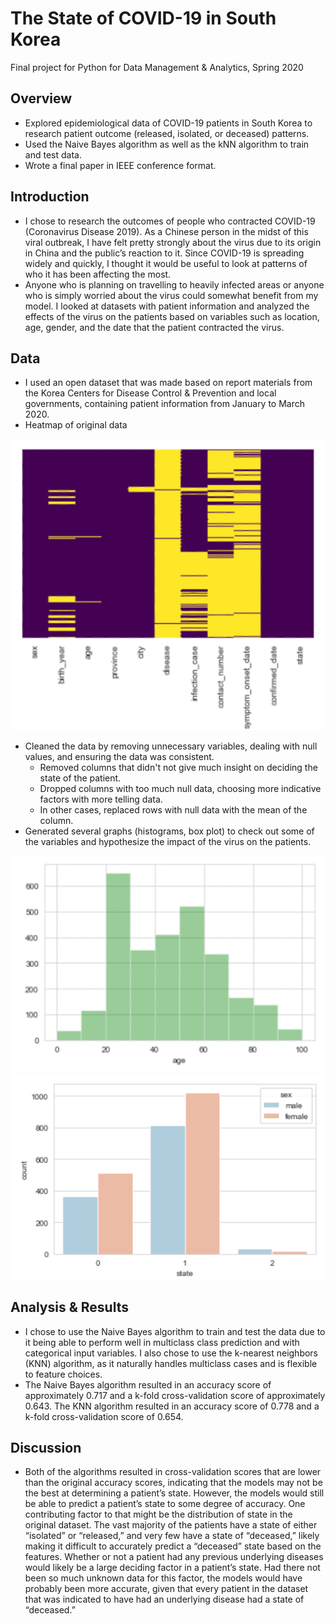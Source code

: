 # The State of COVID-19 in South Korea 
Final project for Python for Data Management & Analytics, Spring 2020

## Overview
* Explored epidemiological data of COVID-19 patients in South Korea to research patient outcome (released, isolated, or deceased) patterns.
* Used the Naive Bayes algorithm as well as the kNN algorithm to train and test data.
* Wrote a final paper in IEEE conference format.

## Introduction
* I chose to research the outcomes of people who contracted COVID-19 (Coronavirus Disease 2019). As a Chinese person in the midst of this viral outbreak, I have felt pretty strongly about the virus due to its origin in China and the public’s reaction to it. Since COVID-19 is spreading widely and quickly, I thought it would be useful to look at patterns of who it has been affecting the most. 
* Anyone who is planning on travelling to heavily infected areas or anyone who is simply worried about the virus could somewhat benefit from my model. I looked at datasets with patient information and analyzed the effects of the virus on the patients based on variables such as location, age, gender, and the date that the patient contracted the virus. 

## Data
* I used an open dataset that was made based on report materials from the Korea Centers for Disease Control & Prevention and local governments, containing patient information from January to March 2020.
* Heatmap of original data

![heatmap](https://github.com/amt147/covid-in-sk/blob/master/images/heatmap.png?raw=true)

* Cleaned the data by removing unnecessary variables, dealing with null values, and ensuring the data was consistent.
  - Removed columns that didn't not give much insight on deciding the state of the patient.
  - Dropped columns with too much null data, choosing more indicative factors with more telling data.
  - In other cases, replaced rows with null data with the mean of the column.
* Generated several graphs (histograms, box plot) to check out some of the variables and hypothesize the impact of the virus on the patients.

![agedist](https://github.com/amt147/covid-in-sk/blob/master/images/agedistribution.png?raw=true) ![patientstates](https://github.com/amt147/covid-in-sk/blob/master/images/patientstates.png?raw=true)

## Analysis & Results
* I chose to use the Naive Bayes algorithm to train and test the data due to it being able to perform well in multiclass class prediction and with categorical input variables. I also chose to use the k-nearest neighbors (KNN) algorithm, as it naturally handles multiclass cases and is flexible to feature choices.
* The Naive Bayes algorithm resulted in an accuracy score of approximately 0.717 and a k-fold cross-validation score of approximately 0.643. The KNN algorithm resulted in an accuracy score of 0.778 and a k-fold cross-validation score of 0.654.

## Discussion
* Both of the algorithms resulted in cross-validation scores that are lower than the original accuracy scores, indicating that the models may not be the best at determining a patient’s state. However, the models would still be able to predict a patient’s state to some degree of accuracy. One contributing factor to that might be the distribution of state in the original dataset. The vast majority of the patients have a state of either “isolated” or “released,” and very few have a state of “deceased,” likely making it difficult to accurately predict a “deceased” state based on the features. 
Whether or not a patient had any previous underlying diseases would likely be a large deciding factor in a patient’s state. Had there not been so much unknown data for this factor, the models would have probably been more accurate, given that every patient in the dataset that was indicated to have had an underlying disease had a state of “deceased.” 
